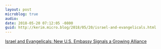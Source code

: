 ```yaml
---
layout: post
microblog: true
audio: 
date: 2018-05-20 07:12:05 -0800
guid: http://kerim.micro.blog/2018/05/20/israel-and-evangelicals.html
---
```

[Israel and Evangelicals: New U.S. Embassy Signals a Growing Alliance](https://www.nytimes.com/2018/05/19/world/middleeast/netanyahu-evangelicals-embassy.html)
